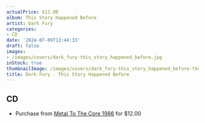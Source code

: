 ```yaml
---
actualPrice: $12.00
album: This Story Happened Before
artist: Dark Fury
categories:
- CD
date: '2024-07-09T13:44:33'
draft: false
images:
- /images/covers/dark_fury-this_story_happened_before.jpg
inStock: true
thumbnailImage: /images/covers/dark_fury-this_story_happened_before-thumb.jpg
title: Dark Fury - This Story Happened Before
---
```


## CD
* Purchase from [Metal To The Core 1986](https://metaltothecore1986.com/shop/dark-fury-this-story-happened-before-cd/) for $12.00
